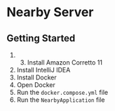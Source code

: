 # Nearby Server

## Getting Started
1. 3. Install Amazon Corretto 11
2. Install IntelliJ IDEA
3. Install Docker
4. Open Docker
5. Run the ```docker.compose.yml``` file 
6. Run the ```NearbyApplication``` file